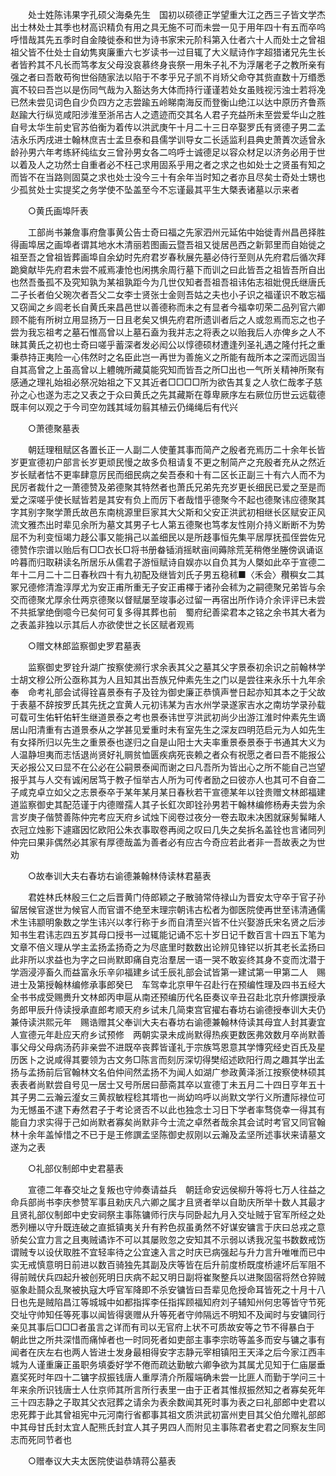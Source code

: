 <!-- { "loadSidebar": true } -->
　　处士姓陈讳果字孔硕父海桑先生　国初以硕德正学望重大江之西三子皆文学杰出士林处士其季也材高识精负有用之具无施不可而未尝一见于用年四十有五而卒呜呼惜哉其先五季时自金陵徙泰和世为诗书家宋元阶科第入仕者六十人而处士之曾祖祖父皆不仕处士自幼隽爽廉重六七岁读书一过目辄了大义赋诗作字超猎诸兄先生长者皆矜其不凡长而笃孝友父母没哀慕终身丧祭一用朱子礼不为浮屠老子之教所亲有强之者曰吾敢苟徇世俗随家法以陷于不孝乎兄子凯不肖矫父命夺其赀直数十万缗悉寘不较曰吾岂以是伤同气哉为入豁达务大体而持行谨谨若处女虽贱视污浊士若将凂已然未尝见词色自少负四方之志尝踰五岭睇南海反而登衡山绝江以达中原历齐鲁燕赵踰大行纵览咸阳涉淮至浙吊古人之遗迹而交其名人君子充益所未至尝爱华山之胜自号太华生前史官苏伯衡为着传以洪武庚午十月二十三日卒娶罗氏有贤德子男二孟洁永乐丙戌进士翰林庶吉士孟旦泰和县儒学训导女二长适监利县典史萧蔶次适曾永龄孙男六年考练紑纯纮女三曾孙男女各二呜呼士诚德足以容众材足以济务必用于世以着及人之功然士自重者必不枉己求用固系乎用之者之求之也如处士之贤虽有知之而皆不在当路则固莫之求也处士没今三十有余年当时知之者亦且尽矣士奇处士甥也少孤贫处士实提奖之务学使不坠盖至今不忘谨最其平生大槩表诸墓以示来者 

　　○黄氏画埠阡表 

　　工部尚书兼詹事府詹事黄公告士奇曰福之先家泗州元延佑中始徙青州昌邑择胜得画埠居之画埠者谓其地水木清丽若图画云暨吾祖又徙居邑西之新郭里而自始徙之祖至吾之曾祖皆葬画埠自余幼时先府君岁春秋展先墓必侍行至则从先府君后循次拜跪奠献毕先府君未尝不戚焉凄怆也闲携余周行墓下而训之曰此皆吾之祖皆吾所自出也然吾蚤孤不及究知孰为某祖孰距今为几世仅知者吾祖吾祖讳佑志祖妣俔氏继唐氏二子长者伯父琬次者吾父二女李士贤张士金则吾姑之夫也小子识之福谨识不敢忘福又窃闻之乡闾老长自黄氏来昌邑世以善德称而未之有显者今福幸叨荣二品列官六卿顾不能有所树立用显扬万一日且老矣又惧先府君所遗训者后之人或忽焉而忘之也子尝为我忘祖考之墓石惟高曾以上墓石盍为我并志之将表之以贻我后人亦俾乡之人不昧其黄氏之初也士奇曰嗟乎蓄深者发必闳公以惇德硕材遭逢列圣礼遇之隆付托之重秉恭持正夷险一心伟然时之名臣此岂一再世为善施义之所能有哉所本之深而远固当自其高曾之上虽高曾以上軆魄所藏莫能究知而皆吾之所□出也一气所关精神所聚有感通之理礼始祖必祭况始祖之下又其近者□□□□所为欲告其复之人欤仁哉孝子慈孙之心也遂为志之又表之于众曰黄氏之先其藏斯在尊卑厥序左右厥位历世云远载德既丰何以观之于今司空勿践其域勿翦其植云仍绳绳后有代兴 

　　○萧德聚墓表 

　　朝廷理租赋区各置长正一人副二人使董其事而简产之殷者充焉历二十余年长皆岁更宣德初户部言长岁更顽民慢之故多负租请复不更之制简产之充殷者充从之然近岁长赋者怙不更率肆意厉民而细民病之矣吾泰和十有二区长正副三十有六人而不为民厉者裁什之一萧德赞及弟德聚其特然者也萧氏兄弟先充岁更长细民已爱之至是而爱之深嗟乎使长赋皆若是其安有负上而厉下者哉惜乎德聚今不起也德聚讳应德聚其字其别字聚学萧氏故邑东南桃源里巨家其大父斯和父安正洪武初相继长区赋安正风流文雅杰出时辈见余所为墓文其男子七人第五德聚也笃孝友性刚介持义断断不为势屈不为利变恒竭力趍公事又能捐己以盖细民以是所趍事恒先集平居厚抚孤侄尝佐兄德赞作宗谱以贻后有□□衣长□将书册畚锸消摇畎亩间薅除荒芜稍倦坐塍傍讽诵讴吟暮而归取耕读名所居乐从儒君子游恒赋诗自娱亦以自负其为人槩如此卒于宣德二年十二月二十二日春秋四十有九初配及继皆刘氏子男五稳秫■〈禾会〉穳穥女二其冢兄德修清澹淳厚尤为安正甫所重无子安正甫檡于诸孙会秫为之嗣德聚兄弟皆与余交而德聚尤厚余仕两京德聚以督赋屡至竣事必过留一再宿出所作诗介余评评已未尝不共抵掌绝倒噫今已矣何可复多得其葬也前　蜀府纪善梁君本之铭之余书其大者为之表盖非独以示其后人亦欲使世之长区赋者观焉 

　　○赠文林郎监察御史罗君墓表 

　　监察御史罗铨升湖广按察使濒行求余表其父之墓其父字景泰初余识之前翰林学士胡文穆公所公亟称其为人且知其出吾族兄仲素先生之门以是尝往来永乐十九年余奉　命考礼部会试得铨喜景泰有子及铨为御史廉正恭慎声誉日起亦知其本之于父故于表墓不辞按罗氏其先抚之宜黄人元初讳某为吉水州学录遂家吉水之南坊学录孙载可载可生佑轩佑轩生继道景泰之考也景泰讳世亨洪武初尚少出游江淮时仲素先生谪居山阳清重有古道景泰从之学甚见爱重时未有室先生之深友四明范启元为人如先生有女择所归以先生之重景泰也遂归之自是山阳士大夫率重景泰景泰于书通其大义为人温静坦夷而志恬退尚贤好礼赒贫恤匮疾病死丧赖之者众有祝愿之者曰吾不能报公天必报公又曰显不在公必在公嗣景泰闻而谢之曰凡吾所为皆出心之所不能自己岂望报乎其与人交有诚闲居笃于教子恒举古人所为可传者励之曰彼亦人也其可不自奋二子咸克卓立如父之志景泰卒于某年某月某日春秋若干宣德某年以铨贵赠文林郎福建道监察御史其配范谨于内德赠孺人其子长釭次即铨孙男若干翰林编修杨寿夫尝为余言岁庚子偕赞善陈仲完考应天府乡试烛下阅卷过夜分一卷去取未决困就寐髣髴睹人衣冠立烛影下遽寤因忆欧阳公朱衣事取卷再阅之叹曰几失之矣拆名盖铨也言诸同列仲完曰果非偶然必其家有厚德哉盖为善者必有应古今奇应若此者非一吾故表之为世劝 

　　○故奉训大夫右春坊右谕德兼翰林侍读林君墓表 

　　君姓林氏林殷三仁之后晋黄门侍郎颖之子散骑常侍禄山为晋安太守卒于官子孙留居候官遂世为候官人而官谱不绝至末理宗朝讳古松者为御医院使再世至讳清通儒术生讳颛明象数之学生讳兴以孝行称于乡而自清至兴皆不仕兴娶游氏宋名贤之后涉知书生君讳志四五岁其母口授书一过辄能记诵不忘十岁日记千数百言十四五下笔为文章不倍义理从学主孟扬孟扬奇之为尽底里时数数出论辨见锋铓以折其老长孟扬曰此非所以求益也为字之曰尚默即痛自克治羣居一语一哭不敢妄终其身不变而沈潜于学涵浸渟畜久而益富永乐辛卯福建乡试壬辰礼部会试皆第一建试第一甲第二人　赐进士及第授翰林编修承事郎癸巳　车驾幸北京甲午召赴行在预编性理及四书五经大全书书成受赐赉升文林郎丙申扈从南还预编历代名臣奏议辛丑召赴北京升修譔授承务郎甲辰升侍读授承直郎考顺天府乡试未几简束宫官擢右春坊右谕德授奉训大夫仍兼侍读洪熙元年　赐诰赠其父奉训大夫右春坊右谕德兼翰林侍读其母宜人封其妻宜人宣德元年赴应天府乡试预修　两朝实录未成尚默得热疾更数医弗效数月卒尚默善事父母父母病汤药非亲尝不进既卒丧葬皆谨礼于宗族笃恩意其学慱究经史百氏及星历医卜之说咸得其要领为古文务□陈言而刻厉深切得樊绍述欧阳行周之趣其学出孟扬与孟扬前后官翰林文名伯仲间然孟扬不为闻人如湖广参政黄泽浙江按察使林硕其表表者尚默尝自号见一居士又号所居曰蔀斋其卒以宣德丁未五月二十四日亨年五十其子男二云瀚云瀣女三黄叔敏程稔其壻也一尚幼呜呼以尚默文学行义所遭际禄位可为无憾虽不逮下寿然君子于考论贤否不以此也独念士习日下学者率骛侥幸一得其有能自力求实得于己如尚默者寡矣尚默非今士流之卓然者哉余其会试时考官又同官翰林十余年盖悼惜之不已于是王修譔孟坚陈御史叔刚以云瀚及孟坚所述事状来请墓文遂为之表 

　　○礼部仪制郎中史君墓表 

　　宣德二年春交址之复叛也守帅奏请益兵　朝廷命安远侯柳升等将七万人往益之命兵部尚书李庆参赞军事且勑庆凡六卿之属才且贤者举以自助庆所举十数人其最才且贤礼部仪制郎中史安祠祭主事陈镛师行庆与同卧起九月入交址贼于官军所经之处悉列栅以守升既连破之直抵镇夷关升有矜色叔虽勇然不好谋安镛言于庆曰总戎之意骄矣公宜力言之且夷贼谲诈不可以其屡败忽之安知其不示弱以诱我况玺书数数戒饬谓贼专以设伏取胜不宜轻率待之公宜速入言之时庆已病强起与升力言升唯唯而已中实无戒慎意明日前进以数百骑独先其副及庆等皆在后升前度桥既度桥遽坏后军阻不得前贼伏兵四起升被创死明日庆病不起又明日副将崔聚整兵以进聚固宿将然仓猝贼驱象赴鬪众乱聚被执寇大呼官军降即不杀安镛皆曰吾辈见危授命耳皆死之十月十八日也先是贼陷昌江等城城中如都指挥李任指挥顾福知府刘子辅知州何忠等皆守节死交址守帅知任等死事以闻皆得褒赠从升等死者守帅隔远不明知不及闻时与安镛同行亲见其事后□□□者虽言之详而有司以无官府上状不可质故安等之节不得暴白于　朝此世之所共深惜而痛悼者也一时同死者如吏部主事李宗昉等盖多而安与镛之事有闻者在庆左右也两人皆进士发身最相得安字志静元宰相镇阳王天泽之后今家江西丰城为人谨重廉正虽职务填委好学不倦而疏达勤敏六卿争欲为其属尤见知于仁庙屡垂嘉奖死时年四十二镛字叔振钱唐人重厚清介所履端确未尝一比匪人而勤于学问三十年来余所识钱唐士人仕京师其所言所行表里一由于正者其惟叔振然知之者寡矣死年三十四志静之子取其父衣冠葬之请余为表余数闻其死时事为表之曰礼部郎中史君以忠死葬于此其曾祖宪中元河南行省都事其祖文质洪武初富州吏目其父伯允赠礼部郎中其母甘氏封太宜人配熊氏封宜人其子男四人而附见主事陈君者史君之同察友生同志而死同节者也 

　　○赠奉议大夫太医院使谥恭靖蒋公墓表 

